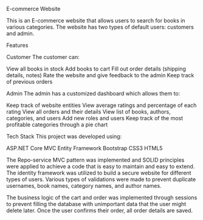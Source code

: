 
E-commerce Website

This is an E-commerce website that allows users to search for books in various categories. The website has two types of default users: customers and admin.

Features

Customer The customer can:

View all books in stock Add books to cart Fill out order details (shipping details, notes) Rate the website and give feedback to the admin Keep track of previous orders

Admin The admin has a customized dashboard which allows them to:

Keep track of website entities View average ratings and percentage of each rating View all orders and their details View list of books, authors, categories, and users Add new roles and users Keep track of the most profitable categories through a pie chart

Tech Stack This project was developed using:

ASP.NET Core MVC Entity Framework Bootstrap CSS3 HTML5

The Repo-service MVC pattern was implemented and SOLID principles were applied to achieve a code that is easy to maintain and easy to extend. The identity framework was utilized to build a secure website for different types of users. Various types of validations were made to prevent duplicate usernames, book names, category names, and author names.

The business logic of the cart and order was implemented through sessions to prevent filling the database with unimportant data that the user might delete later. Once the user confirms their order, all order details are saved.
